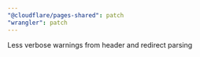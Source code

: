 ```yaml
---
"@cloudflare/pages-shared": patch
"wrangler": patch
---
```


Less verbose warnings from header and redirect parsing
